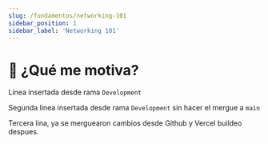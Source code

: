 ```yaml
---
slug: /fundamentos/networking-101
sidebar_position: 1
sidebar_label: 'Networking 101'
---
```


# 💪 ¿Qué me motiva?

Linea insertada desde rama `Development`

Segunda linea insertada desde rama `Development` sin hacer el mergue a `main`

Tercera lina, ya se merguearon cambios desde Github y Vercel buildeo despues.
